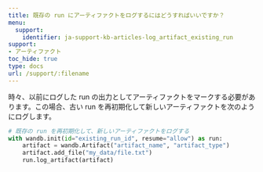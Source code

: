 ```yaml
---
title: 既存の run にアーティファクトをログするにはどうすればいいですか？
menu:
  support:
    identifier: ja-support-kb-articles-log_artifact_existing_run
support:
- アーティファクト
toc_hide: true
type: docs
url: /support/:filename
---
```


時々、以前にログした run の出力としてアーティファクトをマークする必要があります。この場合、古い run を再初期化して新しいアーティファクトを次のようにログします。

```python
# 既存の run を再初期化して、新しいアーティファクトをログする
with wandb.init(id="existing_run_id", resume="allow") as run:
    artifact = wandb.Artifact("artifact_name", "artifact_type")
    artifact.add_file("my_data/file.txt")
    run.log_artifact(artifact)
```